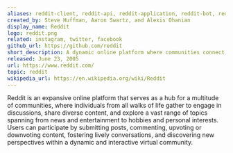 ```yaml
---
aliases: reddit-client, reddit-api, reddit-application, reddit-bot, reddit-clone, reddit-scraper
created_by: Steve Huffman, Aaron Swartz, and Alexis Ohanian
display_name: Reddit
logo: reddit.png
related: instagram, twitter, facebook
github_url: https://github.com/reddit
short_description: A dynamic online platform where communities connect, share, and discuss virtually anything imaginable.
released: June 23, 2005
url: https://www.reddit.com/
topic: reddit
wikipedia_url: https://en.wikipedia.org/wiki/Reddit
---
```

Reddit is an expansive online platform that serves as a hub for a multitude of communities, where individuals from all walks of life gather to engage in discussions, share diverse content, and explore a vast range of topics spanning from news and entertainment to hobbies and personal interests. Users can participate by submitting posts, commenting, upvoting or downvoting content, fostering lively conversations, and discovering new perspectives within a dynamic and interactive virtual community.